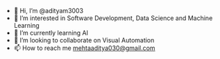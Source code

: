 - 👋 Hi, I’m @adityam3003
- 👀 I’m interested in Software Development, Data Science and Machine Learning
- 🌱 I’m currently learning AI
- 💞️ I’m looking to collaborate on Visual Automation
- 📫 How to reach me mehtaaditya030@gmail.com

<!---
adityam3003/adityam3003 is a ✨ special ✨ repository because its `README.md` (this file) appears on your GitHub profile.
You can click the Preview link to take a look at your changes.
--->
